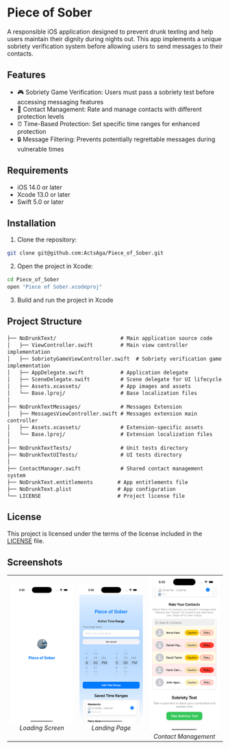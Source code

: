 # Piece of Sober

A responsible iOS application designed to prevent drunk texting and help users maintain their dignity during nights out. This app implements a unique sobriety verification system before allowing users to send messages to their contacts.

## Features

- 🎮 Sobriety Game Verification: Users must pass a sobriety test before accessing messaging features
- 👥 Contact Management: Rate and manage contacts with different protection levels
- ⏰ Time-Based Protection: Set specific time ranges for enhanced protection
- 🔒 Message Filtering: Prevents potentially regrettable messages during vulnerable times

## Requirements

- iOS 14.0 or later
- Xcode 13.0 or later
- Swift 5.0 or later

## Installation

1. Clone the repository:

```bash
git clone git@github.com:ActsAga/Piece_of_Sober.git
```

2. Open the project in Xcode:

```bash
cd Piece_of_Sober
open "Piece of Sober.xcodeproj"
```

3. Build and run the project in Xcode

## Project Structure

```
├── NoDrunkText/                     # Main application source code
│   ├── ViewController.swift         # Main view controller implementation
│   ├── SobrietyGameViewController.swift  # Sobriety verification game implementation
│   ├── AppDelegate.swift            # Application delegate
│   ├── SceneDelegate.swift          # Scene delegate for UI lifecycle
│   ├── Assets.xcassets/             # App images and assets
│   └── Base.lproj/                  # Base localization files
│
├── NoDrunkTextMessages/             # Messages Extension
│   ├── MessagesViewController.swift # Messages extension main controller
│   ├── Assets.xcassets/             # Extension-specific assets
│   └── Base.lproj/                  # Extension localization files
│
├── NoDrunkTextTests/                # Unit tests directory
├── NoDrunkTextUITests/              # UI tests directory
│
├── ContactManager.swift             # Shared contact management system
├── NoDrunkText.entitlements        # App entitlements file
├── NoDrunkText.plist               # App configuration
└── LICENSE                         # Project license file
```

## License

This project is licensed under the terms of the license included in the [LICENSE](LICENSE) file.

## Screenshots

<div align="center">
  <table>
    <tr>
      <td align="center">
        <img src="screenshots/loadingpage.png" alt="Loading Screen" width="250"/>
        <br>
        <em>Loading Screen</em>
      </td>
      <td align="center">
        <img src="screenshots/landingpage.png" alt="Landing Page" width="250"/>
        <br>
        <em>Landing Page</em>
      </td>
      <td align="center">
        <img src="screenshots/contacts.png" alt="Contacts Management" width="250"/>
        <br>
        <em>Contact Management</em>
      </td>
    </tr>
  </table>
</div>
